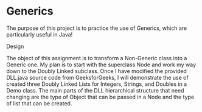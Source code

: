 # Generics

The purpose of this project is to practice the use of Generics, which are particularly useful in Java!

Design

The object of this assignment is to transform a Non-Generic class into a Generic one. My plan is to start with the superclass Node and work my way down to the Doubly Linked subclass. Once I have modified the provided DLL.java source code from GeeksforGeeks, I will demonstrate the use of created three Doubly Linked Lists for Integers, Strings, and Doubles in a Demo class. The main parts of the DLL hierarchical structure that need changing are the type of Object that can be passed in a Node and the type of list that can be created. 
